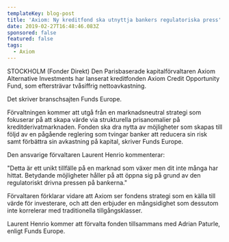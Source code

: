 ```yaml
---
templateKey: blog-post
title: 'Axiom: Ny kreditfond ska utnyttja bankers regulatoriska press'
date: 2019-02-27T16:48:46.083Z
sponsored: false
featured: false
tags:
  - Axiom
---
```

STOCKHOLM (Fonder Direkt) Den Parisbaserade kapitalförvaltaren Axiom Alternative Investments har lanserat kreditfonden Axiom Credit Opportunity Fund, som eftersträvar tvåsiffrig nettoavkastning.



Det skriver branschsajten Funds Europe.



Förvaltningen kommer att utgå från en marknadsneutral strategi som fokuserar på att skapa värde via strukturella prisanomalier på kreditderivatmarknaden. Fonden ska dra nytta av möjligheter som skapas till följd av en pågående reglering som tvingar banker att reducera sin risk samt förbättra sin avkastning på kapital, skriver Funds Europe.



Den ansvarige förvaltaren Laurent Henrio kommenterar:



"Detta är ett unikt tillfälle på en marknad som växer men dit inte många har hittat. Betydande möjligheter håller på att öppna sig på grund av den regulatoriskt drivna pressen på bankerna."



Förvaltaren förklarar vidare att Axiom ser fondens strategi som en källa till värde för investerare, och att den erbjuder en mångsidighet som dessutom inte korrelerar med traditionella tillgångsklasser.



Laurent Henrio kommer att förvalta fonden tillsammans med Adrian Paturle, enligt Funds Europe.
